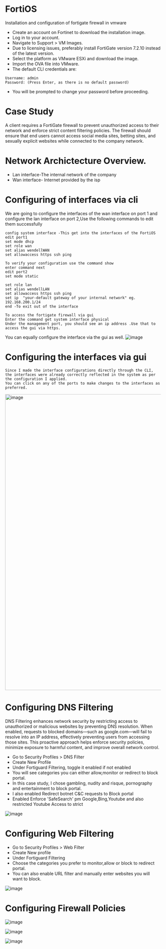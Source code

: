 # FortiOS
Installation and configuration of fortigate firewall in vmware 

* Create an account on Fortinet to download the installation image.
* Log in to your account.
* Navigate to Support > VM Images.
* Due to licensing issues, preferably install FortiGate version 7.2.10 instead of the latest version.
* Select the platform as VMware ESXi and download the image.
* Import the OVA file into VMware.
* The default CLI credentials are:
````
Username: admin
Password: (Press Enter, as there is no default password)
``````
* You will be prompted to change your password before proceeding.
  
# Case Study 
A client requires a FortiGate firewall to prevent unauthorized access to their network and enforce strict content filtering policies. The firewall should ensure that end users cannot access social media sites, betting sites, and sexually explicit websites while connected to the company network.

# Network Archictecture Overview.
*  Lan interface-The internal network of the company
*  Wan interface- Internet provided by the isp

# Configuring of interfaces via cli
We are going to configure the interfaces of the wan interface on port 1 and configure the lan interface on port 2,Use the following commands to edit them successfully
```````````
config system interface -This get into the interfaces of the FortiOS
edit port1
set mode dhcp 
set role wan  
set alias wendellWAN 
set allowaccess https ssh ping

To verify your configuration use the command show
enter command next
edit port2
set mode static

set role lan
set alias wendellLAN
set allowaccess https ssh ping
set ip  "your-default gateway of your internal network" eg. 192.168.200.1/24
end -To exit out of the interface
```````````
````
To access the fortigate firewall via gui
Enter the command get system interface physical
Under the management port, you should see an ip address .Use that to access the gui via https.
````
You can equally configure the interface via the gui as well. 
![image](https://github.com/user-attachments/assets/4ea6433f-61b2-4a9a-bab8-692b3ea36f3d)

# Configuring the interfaces via gui
````
Since I made the interface configurations directly through the CLI, the interfaces were already correctly reflected in the system as per the configuration I applied.
You can click on any of the ports to make changes to the interfaces as preferred.
````
<img width="959" alt="image" src="https://github.com/user-attachments/assets/37e63d0c-a5a6-45cb-bf4c-cbac0d196f83" />

# Configuring DNS Filtering
DNS Filtering enhances network security by restricting access to unauthorized or malicious websites by preventing DNS resolution. When enabled, requests to blocked domains—such as google.com—will fail to resolve into an IP address, effectively preventing users from accessing those sites. This proactive approach helps enforce security policies, minimize exposure to harmful content, and improve overall network control.

* Go to Security Profiles > DNS Filter
* Create New Profile
* Under Fortiguard Filtering, toggle it enabled if not enabled
* You will see categories you can either allow,monitor or redirect to block portal.
* In this case study, I chose gambling, nudity and risque, pornography and entertainment to block portal.
* I also enabled Redirect botnet C&C requests to Block portal
* Enabled Enforce 'SafeSearch' pm Google,Bing,Youtube and also restricted Youtube Access to strict

![image](https://github.com/user-attachments/assets/5abae4f0-caad-44d0-b8bc-49892be87be3)


# Configuring Web Filtering
* Go to Security Profiles > Web Filter
* Create New profile
* Under Fortiguard Filtering
* Choose the categories you prefer to monitor,allow or block to redirect portal.
* You can also enable URL filter and manually enter websites you will want to block.
  
![image](https://github.com/user-attachments/assets/80f1af66-ebcc-49be-a946-78c26e482d38)

# Configuring Firewall Policies
![image](https://github.com/user-attachments/assets/7ecd234b-1e17-4c06-84f1-d7797689b149)

![image](https://github.com/user-attachments/assets/c9ad8b23-5d5e-4b94-9130-42b74f56ac81)

![image](https://github.com/user-attachments/assets/0d0d4bd0-1f0d-4efd-b7a3-63cf43ef5ad3)







